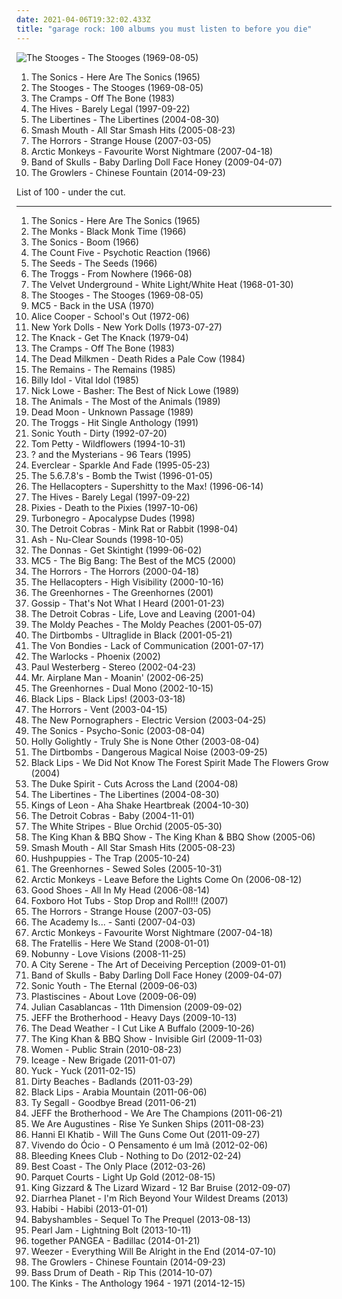 ```yaml
---
date: 2021-04-06T19:32:02.433Z
title: "garage rock: 100 albums you must listen to before you die"
---
```

![The Stooges - The Stooges (1969-08-05)](http://coverartarchive.org/release/9259cb58-e233-4162-acb1-e739ff102568/1487674182-500.jpg "The Stooges - The Stooges (1969-08-05)")
<ol class="albums">
<li data-cover="https://img.discogs.com/HLrxClv2IKZdaUuJsl2AMAqWWAY=/fit-in/589x600/filters:strip_icc():format(jpeg):mode_rgb():quality(90)/discogs-images/R-1044246-1306912408.jpeg.jpg" data-tags="garage rock, 60s" role="button">The Sonics - Here Are The Sonics (1965)</li>
<li data-cover="http://coverartarchive.org/release/9259cb58-e233-4162-acb1-e739ff102568/1487674182-500.jpg" data-tags="garage rock" role="button">The Stooges - The Stooges (1969-08-05)</li>
<li data-cover="http://coverartarchive.org/release/89117817-892c-40a0-9a7d-5bae5d70db4c/2907897798-500.jpg" data-tags="psychobilly, garage rock, punk" role="button">The Cramps - Off The Bone (1983)</li>
<li data-cover="http://coverartarchive.org/release/1644f5b6-e1e3-4555-8492-22a8c7091810/3778611419-500.jpg" data-tags="garage rock, garage punk" role="button">The Hives - Barely Legal (1997-09-22)</li>
<li data-cover="https://via.placeholder.com/450" data-tags="indie, rock" role="button">The Libertines - The Libertines (2004-08-30)</li>
<li data-cover="http://coverartarchive.org/release/90f2861a-56e3-4ea5-8c87-d67fdc9759dc/8307044367-500.jpg" data-tags="classic rock, garage rock" role="button">Smash Mouth - All Star Smash Hits (2005-08-23)</li>
<li data-cover="http://coverartarchive.org/release/dbe1dc97-6b49-4393-8898-dcce1bc654cc/16182961071-500.jpg" data-tags="garage rock, garage punk, post-punk" role="button">The Horrors - Strange House (2007-03-05)</li>
<li data-cover="http://coverartarchive.org/release/3c7c6c47-aba4-3d96-a5a3-1aa355aed522/7582830579-500.jpg" data-tags="indie rock" role="button">Arctic Monkeys - Favourite Worst Nightmare (2007-04-18)</li>
<li data-cover="https://img.discogs.com/QSdZcenKf5ZGnTWJfrOB8B0d27A=/fit-in/300x300/filters:strip_icc():format(jpeg):mode_rgb():quality(90)/discogs-images/R-2299291-1290887410.jpeg.jpg" data-tags="alternative, garage rock, indie, blues rock" role="button">Band of Skulls - Baby Darling Doll Face Honey (2009-04-07)</li>
<li data-cover="http://coverartarchive.org/release/45d4f4d5-817c-42ee-97eb-21ad938ec748/8892089640-500.jpg" data-tags="lo-fi, new wave, garage rock, psychedelic rock, trippy, surf rock, surf music, lo-fi rock, indie rick, beach goth" role="button">The Growlers - Chinese Fountain (2014-09-23)</li>
</ol>
List of 100 - under the cut.
<!-- more -->

_________________

<ol class="albums">
<li data-cover="https://img.discogs.com/HLrxClv2IKZdaUuJsl2AMAqWWAY=/fit-in/589x600/filters:strip_icc():format(jpeg):mode_rgb():quality(90)/discogs-images/R-1044246-1306912408.jpeg.jpg" data-tags="garage rock, 60s" role="button">
The Sonics - Here Are The Sonics (1965)
</li>
<li data-cover="http://coverartarchive.org/release/7663b84e-2337-4f60-9842-10f6a9daed5d/11261431522-500.jpg" data-tags="garage rock, proto-punk, 60s" role="button">
The Monks - Black Monk Time (1966)
</li>
<li data-cover="http://coverartarchive.org/release/a6e36357-8bdc-4082-a39b-7221cf3d81c7/3370069882-500.jpg" data-tags="garage rock" role="button">
The Sonics - Boom (1966)
</li>
<li data-cover="http://coverartarchive.org/release/5f8a5993-3900-49a1-8028-37a7bd0f17dd/9538016214-500.jpg" data-tags="60s, garage rock, psychedelic, psychedelic rock" role="button">
The Count Five - Psychotic Reaction (1966)
</li>
<li data-cover="http://coverartarchive.org/release/22862a47-2b63-4364-a00d-d38aa7cef4cd/4087870823-500.jpg" data-tags="garage rock, psychedelic" role="button">
The Seeds - The Seeds (1966)
</li>
<li data-cover="http://coverartarchive.org/release/77d823af-26ed-4ee3-9d29-728a221f534a/1978536803-500.jpg" data-tags="classic rock, pop, 60s, 70s, 80s, pop rock, garage rock, tremolo radio" role="button">
The Troggs - From Nowhere (1966-08)
</li>
<li data-cover="http://coverartarchive.org/release/cad3294a-3ea9-3e0e-a426-fe9862571e34/15465460977-500.jpg" data-tags="proto-punk, 60s, rock, noise rock" role="button">
The Velvet Underground - White Light/White Heat (1968-01-30)
</li>
<li data-cover="http://coverartarchive.org/release/9259cb58-e233-4162-acb1-e739ff102568/1487674182-500.jpg" data-tags="garage rock" role="button">
The Stooges - The Stooges (1969-08-05)
</li>
<li data-cover="http://coverartarchive.org/release/1cb803b5-a446-48c5-a2d3-bd76be8820df/25111616371-500.jpg" data-tags="garage rock" role="button">
MC5 - Back in the USA (1970)
</li>
<li data-cover="http://coverartarchive.org/release/e28b9cba-289e-47a8-a8c0-8bf5c0c93f19/3987340872-500.jpg" data-tags="hard rock, classic rock" role="button">
Alice Cooper - School's Out (1972-06)
</li>
<li data-cover="http://coverartarchive.org/release/1f6cc992-e572-4f3c-b62a-cb6111383e67/11570630075-500.jpg" data-tags="glam rock, proto-punk" role="button">
New York Dolls - New York Dolls (1973-07-27)
</li>
<li data-cover="http://coverartarchive.org/release/489e7f56-d73e-3772-9229-c45375da5e5b/7506671171-500.jpg" data-tags="classic rock" role="button">
The Knack - Get The Knack (1979-04)
</li>
<li data-cover="http://coverartarchive.org/release/89117817-892c-40a0-9a7d-5bae5d70db4c/2907897798-500.jpg" data-tags="psychobilly, garage rock, punk" role="button">
The Cramps - Off The Bone (1983)
</li>
<li data-cover="https://img.discogs.com/45Ia8qZjawcm_1mgFakqn7N1kxY=/fit-in/600x602/filters:strip_icc():format(jpeg):mode_rgb():quality(90)/discogs-images/R-417039-1437479759-2873.jpeg.jpg" data-tags="classic rock, metal, rock, punk, psychedelic, garage rock, glam rock, powerpop, surf rock, chameleon, proto punk, rock-protopunk, cowcore" role="button">
The Dead Milkmen - Death Rides a Pale Cow (1984)
</li>
<li data-cover="http://coverartarchive.org/release/570473fd-bf88-4237-8bbb-38c17e046c46/28758486936-500.jpg" data-tags="garage rock" role="button">
The Remains - The Remains (1985)
</li>
<li data-cover="http://coverartarchive.org/release/08c1b5dc-8b44-4039-b86f-c0dc4975cc27/9230305954-500.jpg" data-tags="80s, rock, new wave" role="button">
Billy Idol - Vital Idol (1985)
</li>
<li data-cover="https://img.discogs.com/C2cd7Hm-5QnTnoo12qw7YjMwD5w=/fit-in/600x593/filters:strip_icc():format(jpeg):mode_rgb():quality(90)/discogs-images/R-4172671-1409236226-1566.jpeg.jpg" data-tags="classic rock, rock, pop rock, psychedelic, garage rock, glam rock, powerpop, country rock, surf rock, chameleon, proto punk, rock-protopunk, flashback alternatives" role="button">
Nick Lowe - Basher: The Best of Nick Lowe (1989)
</li>
<li data-cover="http://coverartarchive.org/release/06a90d76-e4ff-4660-b8d5-b661ca86fa0e/15520107827-500.jpg" data-tags="classic rock, metal, rock, punk, psychedelic, garage rock, glam rock, blues rock, powerpop, surf rock, greatest hits, chameleon, proto punk, rock-protopunk, bands beginning with the" role="button">
The Animals - The Most of the Animals (1989)
</li>
<li data-cover="https://img.discogs.com/HmDqWA0P6JMx7FIPMz6VB2tyg6M=/fit-in/600x570/filters:strip_icc():format(jpeg):mode_rgb():quality(90)/discogs-images/R-3009716-1446227966-6142.jpeg.jpg" data-tags="garage rock, garage, pogge" role="button">
Dead Moon - Unknown Passage (1989)
</li>
<li data-cover="http://coverartarchive.org/release/439c140c-bbc8-435f-a892-8f15f11df40f/24658095019-500.jpg" data-tags="classic rock, pop, 70s, garage rock, garage peppermint" role="button">
The Troggs - Hit Single Anthology (1991)
</li>
<li data-cover="http://coverartarchive.org/release/c8c59a0a-5464-4eac-8251-5cfa102de5ac/15872226838-500.jpg" data-tags="alternative, 90s, alternative rock" role="button">
Sonic Youth - Dirty (1992-07-20)
</li>
<li data-cover="http://coverartarchive.org/release/8126990b-62c2-459f-8319-ec5cab3524a6/8157450797-500.jpg" data-tags="rock, 90s" role="button">
Tom Petty - Wildflowers (1994-10-31)
</li>
<li data-cover="http://coverartarchive.org/release/a8fff4a7-3f3c-4027-b13a-b0f51b40af24/22145029461-500.jpg" data-tags="garage rock" role="button">
? and the Mysterians - 96 Tears (1995)
</li>
<li data-cover="https://img.discogs.com/ET7Yy8_knfXR_aToSfd-_4mULc8=/fit-in/600x600/filters:strip_icc():format(jpeg):mode_rgb():quality(90)/discogs-images/R-1750670-1333630000.jpeg.jpg" data-tags="alternative rock, 90s, rock" role="button">
Everclear - Sparkle And Fade (1995-05-23)
</li>
<li data-cover="https://via.placeholder.com/450" data-tags="indie, japanese, surf, garage rock, female vocalist, rock'n roll, resistance is futile, and i hate that my feet are dancing so much, tdhassociation" role="button">
The 5.6.7.8's - Bomb the Twist (1996-01-05)
</li>
<li data-cover="http://coverartarchive.org/release/a8863682-39b3-4841-baa9-8035935772f7/3374143266-500.jpg" data-tags="garage rock" role="button">
The Hellacopters - Supershitty to the Max! (1996-06-14)
</li>
<li data-cover="http://coverartarchive.org/release/1644f5b6-e1e3-4555-8492-22a8c7091810/3778611419-500.jpg" data-tags="garage rock, garage punk" role="button">
The Hives - Barely Legal (1997-09-22)
</li>
<li data-cover="http://coverartarchive.org/release/51413ed2-fae9-47f2-9759-b0b98434836c/1156807663-500.jpg" data-tags="alternative rock" role="button">
Pixies - Death to the Pixies (1997-10-06)
</li>
<li data-cover="http://coverartarchive.org/release/aec74961-47b2-408d-a53d-10a26f677f25/14338686353-500.jpg" data-tags="punk rock, glam punk, death punk" role="button">
Turbonegro - Apocalypse Dudes (1998)
</li>
<li data-cover="http://coverartarchive.org/release/83bba77b-b6bd-4ec5-8949-37af79c351f8/16599120169-500.jpg" data-tags="garage rock, rock" role="button">
The Detroit Cobras - Mink Rat or Rabbit (1998-04)
</li>
<li data-cover="http://coverartarchive.org/release/db5c7325-ee49-45e1-bca1-f33948b7cce8/5156072782-500.jpg" data-tags="alternative rock, britpop, garage rock" role="button">
Ash - Nu-Clear Sounds (1998-10-05)
</li>
<li data-cover="http://coverartarchive.org/release/5bc26773-b6f3-366f-a239-0a93d6cd0a22/19962883559-500.jpg" data-tags="garage rock, punk, punk rock" role="button">
The Donnas - Get Skintight (1999-06-02)
</li>
<li data-cover="http://coverartarchive.org/release/509bd8b1-d20b-4872-ac55-475298129cee/17001003260-500.jpg" data-tags="garage rock, punk rock" role="button">
MC5 - The Big Bang: The Best of the MC5 (2000)
</li>
<li data-cover="https://img.discogs.com/kc5uxf_CB8ilmuAYeQ0OwJFLcDA=/fit-in/549x495/filters:strip_icc():format(jpeg):mode_rgb():quality(90)/discogs-images/R-1385884-1215146933.jpeg.jpg" data-tags="garage rock" role="button">
The Horrors - The Horrors (2000-04-18)
</li>
<li data-cover="https://img.discogs.com/I-WkdQhrdDjn9-BYnI4DRAdikb4=/fit-in/600x590/filters:strip_icc():format(jpeg):mode_rgb():quality(90)/discogs-images/R-7259702-1437399236-9651.jpeg.jpg" data-tags="garage rock, rock" role="button">
The Hellacopters - High Visibility (2000-10-16)
</li>
<li data-cover="https://img.discogs.com/GNgMr2uHMxTDQux5Re9_Pb-Ondg=/fit-in/600x583/filters:strip_icc():format(jpeg):mode_rgb():quality(90)/discogs-images/R-1726425-1585268077-6312.jpeg.jpg" data-tags="garage rock" role="button">
The Greenhornes - The Greenhornes (2001)
</li>
<li data-cover="http://coverartarchive.org/release/6bf1663e-609b-4070-9d94-2fb2887ef055/14242863580-500.jpg" data-tags="rock, alternative, alternative rock, punk rock, garage rock, blues rock, punk blues, riot grrrl" role="button">
Gossip - That's Not What I Heard (2001-01-23)
</li>
<li data-cover="https://img.discogs.com/8txFNGn_IRK5Y-Lfe6ABq9NvpR0=/fit-in/600x597/filters:strip_icc():format(jpeg):mode_rgb():quality(90)/discogs-images/R-392003-1236722593.jpeg.jpg" data-tags="garage rock" role="button">
The Detroit Cobras - Life, Love and Leaving (2001-04)
</li>
<li data-cover="http://coverartarchive.org/release/0761fabf-f7b8-4539-839e-b359bdaca08b/21338439786-500.jpg" data-tags="indie, anti-folk" role="button">
The Moldy Peaches - The Moldy Peaches (2001-05-07)
</li>
<li data-cover="http://coverartarchive.org/release/d7c3a371-bdeb-4e31-85e8-acf3ce0ccfae/15859167577-500.jpg" data-tags="garage rock" role="button">
The Dirtbombs - Ultraglide in Black (2001-05-21)
</li>
<li data-cover="http://coverartarchive.org/release/f0150fd3-2401-4679-9263-d327895e835a/14676438165-500.jpg" data-tags="garage rock" role="button">
The Von Bondies - Lack of Communication (2001-07-17)
</li>
<li data-cover="https://img.discogs.com/QrJVvwfWLdIT-KJzlwKCrX9OwkE=/fit-in/300x300/filters:strip_icc():format(jpeg):mode_rgb():quality(90)/discogs-images/R-1914732-1252158234.jpeg.jpg" data-tags="indie, indie rock, shoegaze, psychedelic, garage rock, psychedelic rock, neo-psychedelia, psychotaze, q4 albums" role="button">
The Warlocks - Phoenix (2002)
</li>
<li data-cover="https://img.discogs.com/GJ5C8WtaDzZY6SxJ-lv9D13brrE=/fit-in/270x270/filters:strip_icc():format(jpeg):mode_rgb():quality(90)/discogs-images/R-1879986-1249738943.jpeg.jpg" data-tags="singer-songwriter, garage rock" role="button">
Paul Westerberg - Stereo (2002-04-23)
</li>
<li data-cover="https://via.placeholder.com/450" data-tags="female vocalists, garage rock revival, garage rock, blues rock, modern electric blues, alt blues, garage blues, schubidu garage, alternative roots" role="button">
Mr. Airplane Man - Moanin' (2002-06-25)
</li>
<li data-cover="https://img.discogs.com/0oz0hjq6Q-47wkzx1-f65kOs6f0=/fit-in/600x597/filters:strip_icc():format(jpeg):mode_rgb():quality(90)/discogs-images/R-1103346-1495552406-6044.jpeg.jpg" data-tags="garage rock" role="button">
The Greenhornes - Dual Mono (2002-10-15)
</li>
<li data-cover="http://coverartarchive.org/release/e5994458-ace2-4f67-9731-6dd0e2b8cd24/4525790471-500.jpg" data-tags="indie rock, garage rock, garage punk, garage  rock, cds i should buy" role="button">
Black Lips - Black Lips! (2003-03-18)
</li>
<li data-cover="https://img.discogs.com/GIm-MozcPjERladjdG8zR5WR87c=/fit-in/408x408/filters:strip_icc():format(jpeg):mode_rgb():quality(90)/discogs-images/R-2727267-1372961036-7656.jpeg.jpg" data-tags="garage rock, blues rock" role="button">
The Horrors - Vent (2003-04-15)
</li>
<li data-cover="http://coverartarchive.org/release/8a269305-3699-4bfb-8889-1482b99b9d50/10665995130-500.jpg" data-tags="indie rock, indie, indie pop, canadian, 00s" role="button">
The New Pornographers - Electric Version (2003-04-25)
</li>
<li data-cover="http://coverartarchive.org/release/dfe679d2-f250-420c-b04d-138f72ab60e1/11013234877-500.jpg" data-tags="garage rock" role="button">
The Sonics - Psycho-Sonic (2003-08-04)
</li>
<li data-cover="http://coverartarchive.org/release/30628b23-4f1b-430e-8fbb-9ae7ca378975/10566206787-500.jpg" data-tags="garage rock, female vocalists, alternative" role="button">
Holly Golightly - Truly She is None Other (2003-08-04)
</li>
<li data-cover="http://coverartarchive.org/release/874a784d-cd7e-44fa-8ba1-88eae49787c5/19916400661-500.jpg" data-tags="garage rock" role="button">
The Dirtbombs - Dangerous Magical Noise (2003-09-25)
</li>
<li data-cover="https://img.discogs.com/cm8PDa8q9aWiCFc2EGXL7PNdPgs=/fit-in/600x600/filters:strip_icc():format(jpeg):mode_rgb():quality(90)/discogs-images/R-2108425-1264454888.jpeg.jpg" data-tags="indie rock, psychedelic, garage rock, psychedelic rock, garage, garage punk, the magnetic fields, flawless, garage  rock, retro county fair minstrel shit" role="button">
Black Lips - We Did Not Know The Forest Spirit Made The Flowers Grow (2004)
</li>
<li data-cover="https://img.discogs.com/R1D4tUS09o9lOBFpzWnq0Tb1_bw=/fit-in/600x600/filters:strip_icc():format(jpeg):mode_rgb():quality(90)/discogs-images/R-401444-1295463795.jpeg.jpg" data-tags="garage rock, indie rock" role="button">
The Duke Spirit - Cuts Across the Land (2004-08)
</li>
<li data-cover="https://via.placeholder.com/450" data-tags="indie, rock" role="button">
The Libertines - The Libertines (2004-08-30)
</li>
<li data-cover="http://coverartarchive.org/release/d7f77520-2ae8-3ca6-98ac-e11444682b66/8044485998-500.jpg" data-tags="rock, indie rock" role="button">
Kings of Leon - Aha Shake Heartbreak (2004-10-30)
</li>
<li data-cover="http://coverartarchive.org/release/6729f897-ae1d-4b3e-b996-7af553432862/16600455396-500.jpg" data-tags="garage rock" role="button">
The Detroit Cobras - Baby (2004-11-01)
</li>
<li data-cover="https://via.placeholder.com/450" data-tags="alternative rock, garage rock" role="button">
The White Stripes - Blue Orchid (2005-05-30)
</li>
<li data-cover="https://img.discogs.com/jm5eoM05ZKLDNHjB_Qmqk6ArrGk=/fit-in/600x639/filters:strip_icc():format(jpeg):mode_rgb():quality(90)/discogs-images/R-1228186-1487765008-3250.jpeg.jpg" data-tags="garage rock, flawless" role="button">
The King Khan & BBQ Show - The King Khan & BBQ Show (2005-06)
</li>
<li data-cover="http://coverartarchive.org/release/90f2861a-56e3-4ea5-8c87-d67fdc9759dc/8307044367-500.jpg" data-tags="classic rock, garage rock" role="button">
Smash Mouth - All Star Smash Hits (2005-08-23)
</li>
<li data-cover="http://coverartarchive.org/release/67d63e09-684f-40d2-a721-9b05fd1390c8/2335782106-500.jpg" data-tags="indie, indie rock, garage rock" role="button">
Hushpuppies - The Trap (2005-10-24)
</li>
<li data-cover="https://img.discogs.com/7ZqFrSl7QC4FQXlJ-1qj6jYLm10=/fit-in/500x500/filters:strip_icc():format(jpeg):mode_rgb():quality(90)/discogs-images/R-1589412-1249399124.jpeg.jpg" data-tags="garage rock" role="button">
The Greenhornes - Sewed Soles (2005-10-31)
</li>
<li data-cover="http://coverartarchive.org/release/7c7e56a7-37e8-361e-b1e0-676af3fd677f/1923976768-500.jpg" data-tags="british, alternative" role="button">
Arctic Monkeys - Leave Before the Lights Come On (2006-08-12)
</li>
<li data-cover="https://img.discogs.com/8d8f8f69c0b35de09d8b8b063a3d2cd54dd9e234/images/spacer.gif" data-tags="indie, rock, british, alternative, folk, indie rock, garage rock" role="button">
Good Shoes - All In My Head (2006-08-14)
</li>
<li data-cover="http://coverartarchive.org/release/c9cc554a-83e2-41d0-a3a6-134797ed36db/26394275573-500.jpg" data-tags="rock, garage rock, punk pop" role="button">
Foxboro Hot Tubs - Stop Drop and Roll!!! (2007)
</li>
<li data-cover="http://coverartarchive.org/release/dbe1dc97-6b49-4393-8898-dcce1bc654cc/16182961071-500.jpg" data-tags="garage rock, garage punk, post-punk" role="button">
The Horrors - Strange House (2007-03-05)
</li>
<li data-cover="https://img.discogs.com/m5jmkIZjnXJT3UiUlppFR-MLl1w=/fit-in/240x240/filters:strip_icc():format(jpeg):mode_rgb():quality(90)/discogs-images/R-1507483-1224860210.jpeg.jpg" data-tags="pop punk, alternative rock, emo" role="button">
The Academy Is... - Santi (2007-04-03)
</li>
<li data-cover="http://coverartarchive.org/release/3c7c6c47-aba4-3d96-a5a3-1aa355aed522/7582830579-500.jpg" data-tags="indie rock" role="button">
Arctic Monkeys - Favourite Worst Nightmare (2007-04-18)
</li>
<li data-cover="http://coverartarchive.org/release/a7cc45cd-0290-4178-8123-817ed02baca8/3470357156-500.jpg" data-tags="indie rock, rock, indie" role="button">
The Fratellis - Here We Stand (2008-01-01)
</li>
<li data-cover="https://img.discogs.com/xPz6KQk6ripMjIq4En2BjG6hYDU=/fit-in/479x480/filters:strip_icc():format(jpeg):mode_rgb():quality(90)/discogs-images/R-1806114-1244517800.jpeg.jpg" data-tags="garage rock, garage punk, my punk rock vinyl collection" role="button">
Nobunny - Love Visions (2008-11-25)
</li>
<li data-cover="http://coverartarchive.org/release/c4c17ac8-af16-4f05-956c-48e4a2bf1e3f/28507541876-500.jpg" data-tags="female vocalists, screamo, garage rock, russian roulette, no cure1, red city pt2, from dreams to life, no cure, definition of fantabulous, you cant illustrate while you suffocate, for everything youve done, enjoy your stay isaac, no cure band" role="button">
A City Serene - The Art of Deceiving Perception (2009-01-01)
</li>
<li data-cover="https://img.discogs.com/QSdZcenKf5ZGnTWJfrOB8B0d27A=/fit-in/300x300/filters:strip_icc():format(jpeg):mode_rgb():quality(90)/discogs-images/R-2299291-1290887410.jpeg.jpg" data-tags="alternative, garage rock, indie, blues rock" role="button">
Band of Skulls - Baby Darling Doll Face Honey (2009-04-07)
</li>
<li data-cover="https://img.discogs.com/Qs-XsCyFcAq1-r3ykSEGmihWB3k=/fit-in/400x403/filters:strip_icc():format(jpeg):mode_rgb():quality(90)/discogs-images/R-2586371-1291821882.jpeg.jpg" data-tags="alternative rock, noise rock, post-punk" role="button">
Sonic Youth - The Eternal (2009-06-03)
</li>
<li data-cover="http://coverartarchive.org/release/e7327a5f-dd47-4dc3-a1b0-027583041af3/6073732151-500.jpg" data-tags="rock, indie rock, garage rock, on the road" role="button">
Plastiscines - About Love (2009-06-09)
</li>
<li data-cover="https://img.discogs.com/bKDWIJztrUnBLFLgpjg0ktbLK3w=/fit-in/300x300/filters:strip_icc():format(jpeg):mode_rgb():quality(90)/discogs-images/R-2043039-1260442714.jpeg.jpg" data-tags="electronic, progressive rock, synthpop, garage rock, gorgeous, 11th, the devil and the deep blue sea, the merch grrls, teh typos" role="button">
Julian Casablancas - 11th Dimension (2009-09-02)
</li>
<li data-cover="https://img.discogs.com/TT1VTN9PLHxSK_-zX5KnVUTE1Jg=/fit-in/600x600/filters:strip_icc():format(jpeg):mode_rgb():quality(90)/discogs-images/R-1973318-1269895260.jpeg.jpg" data-tags="indie, rock, punk, grunge, alternative, experimental, psychedelic, american, garage rock, infinity cat records" role="button">
JEFF the Brotherhood - Heavy Days (2009-10-13)
</li>
<li data-cover="https://img.discogs.com/GbZVMD9ImiSjRV0xHwXjl3mtlnc=/fit-in/306x319/filters:strip_icc():format(jpeg):mode_rgb():quality(90)/discogs-images/R-1875194-1298062869.png.jpg" data-tags="garage rock, d weather" role="button">
The Dead Weather - I Cut Like A Buffalo (2009-10-26)
</li>
<li data-cover="http://coverartarchive.org/release/654ce88a-d446-49e4-9717-4bf756dfa018/7781130461-500.jpg" data-tags="lo-fi, garage rock, flawless" role="button">
The King Khan & BBQ Show - Invisible Girl (2009-11-03)
</li>
<li data-cover="https://img.discogs.com/O34LJMVekZydSJb7azCZDXQaOsE=/fit-in/480x480/filters:strip_icc():format(jpeg):mode_rgb():quality(90)/discogs-images/R-2438121-1285369163.jpeg.jpg" data-tags="indie rock, post-punk, shoegaze, jagjaguwar" role="button">
Women - Public Strain (2010-08-23)
</li>
<li data-cover="http://coverartarchive.org/release/03a05ce9-6a91-4126-bad3-d53d1807c69a/9563885219-500.jpg" data-tags="noise rock" role="button">
Iceage - New Brigade (2011-01-07)
</li>
<li data-cover="https://img.discogs.com/_pX56AIo9tfD9m8aM3BbTF3Ywf0=/fit-in/600x600/filters:strip_icc():format(jpeg):mode_rgb():quality(90)/discogs-images/R-2724134-1298166628.jpeg.jpg" data-tags="indie rock, indie" role="button">
Yuck - Yuck (2011-02-15)
</li>
<li data-cover="http://coverartarchive.org/release/24c7ed54-6941-441d-aaa4-d06e51fc07e2/3936294274-500.jpg" data-tags="lo-fi" role="button">
Dirty Beaches - Badlands (2011-03-29)
</li>
<li data-cover="http://coverartarchive.org/release/7c575baf-f8dc-4914-8862-00bee1d9b69a/4525848346-500.jpg" data-tags="garage rock" role="button">
Black Lips - Arabia Mountain (2011-06-06)
</li>
<li data-cover="http://coverartarchive.org/release/dc32e7b2-a1d6-4486-994c-90dee42229b7/2923855679-500.jpg" data-tags="garage rock, drag city, love the cd cover, pitchfork top 50 albums of 2011" role="button">
Ty Segall - Goodbye Bread (2011-06-21)
</li>
<li data-cover="https://img.discogs.com/9hkJ8JgTm-pYJjQiQI7QxL_Ee7I=/fit-in/480x480/filters:strip_icc():format(jpeg):mode_rgb():quality(90)/discogs-images/R-2951130-1308852932.jpeg.jpg" data-tags="rock, american, garage rock" role="button">
JEFF the Brotherhood - We Are The Champions (2011-06-21)
</li>
<li data-cover="https://img.discogs.com/hxifDw2Ax_1r2UZRnikZj514wh0=/fit-in/600x600/filters:strip_icc():format(jpeg):mode_rgb():quality(90)/discogs-images/R-3505138-1333096610.jpeg.jpg" data-tags="rock" role="button">
We Are Augustines - Rise Ye Sunken Ships (2011-08-23)
</li>
<li data-cover="http://coverartarchive.org/release/5aa8a9ec-ae7e-4371-886e-e8136e0037f9/5002964818-500.jpg" data-tags="garage rock" role="button">
Hanni El Khatib - Will The Guns Come Out (2011-09-27)
</li>
<li data-cover="http://coverartarchive.org/release/494b139c-ec79-4ee9-b545-a3d5c25ea7d6/4690541481-500.jpg" data-tags="rock, brasil, garage rock, brazilian, rock brasileiro, bahia, vivendo do ocio, jaja cardoso, luca bori, o pensamento e um ima" role="button">
Vivendo do Ócio - O Pensamento é um Imã (2012-02-06)
</li>
<li data-cover="https://img.discogs.com/JpNLBawE8S4L7llpj28ipDzRVzc=/fit-in/553x484/filters:strip_icc():format(jpeg):mode_rgb():quality(90)/discogs-images/R-4230300-1359187514-5748.jpeg.jpg" data-tags="rock, alternative, garage rock" role="button">
Bleeding Knees Club - Nothing to Do (2012-02-24)
</li>
<li data-cover="http://coverartarchive.org/release/6de48734-e3b2-451f-8be1-2f65616b1e37/946776332-500.jpg" data-tags="indie, indie rock, lo-fi" role="button">
Best Coast - The Only Place (2012-03-26)
</li>
<li data-cover="http://coverartarchive.org/release/594642e7-8f6d-4780-8f04-aa489607318a/6202190745-500.jpg" data-tags="indie rock, garage rock, post-punk" role="button">
Parquet Courts - Light Up Gold (2012-08-15)
</li>
<li data-cover="http://coverartarchive.org/release/54896f2d-38f2-4f19-b6e1-3f9982918ad5/6705445665-500.jpg" data-tags="garage rock" role="button">
King Gizzard & The Lizard Wizard - 12 Bar Bruise (2012-09-07)
</li>
<li data-cover="http://coverartarchive.org/release/2f72a8a5-1f77-4d8e-86bf-487f14774dd7/5091654149-500.jpg" data-tags="rock, punk, alternative, noise rock, garage rock, garage" role="button">
Diarrhea Planet - I'm Rich Beyond Your Wildest Dreams (2013)
</li>
<li data-cover="https://img.discogs.com/hSBF0actuhHTHoMu7qXXZG2m58g=/fit-in/600x600/filters:strip_icc():format(jpeg):mode_rgb():quality(90)/discogs-images/R-3656052-1482527361-6256.jpeg.jpg" data-tags="indie, rock, indie rock, brooklyn, garage rock, surf rock, new york city, 10s, born bad" role="button">
Habibi - Habibi (2013-01-01)
</li>
<li data-cover="http://coverartarchive.org/release/78f50758-5a1c-4f62-a046-14888d35e6e1/12319324097-500.jpg" data-tags="indie rock" role="button">
Babyshambles - Sequel To The Prequel (2013-08-13)
</li>
<li data-cover="http://coverartarchive.org/release/1c2d3f14-262e-4781-a484-d80ee82ef7a9/9363103757-500.jpg" data-tags="alternative rock, grunge" role="button">
Pearl Jam - Lightning Bolt (2013-10-11)
</li>
<li data-cover="http://coverartarchive.org/release/f7d405e0-9fb9-4fd4-85f8-f5259ccc37df/8102247250-500.jpg" data-tags="garage rock, garage punk" role="button">
together PANGEA - Badillac (2014-01-21)
</li>
<li data-cover="http://coverartarchive.org/release/9fff52f3-67b8-46bf-93a6-ad43e285601d/8368597159-500.jpg" data-tags="rock, power pop" role="button">
Weezer - Everything Will Be Alright in the End (2014-07-10)
</li>
<li data-cover="http://coverartarchive.org/release/45d4f4d5-817c-42ee-97eb-21ad938ec748/8892089640-500.jpg" data-tags="lo-fi, new wave, garage rock, psychedelic rock, trippy, surf rock, surf music, lo-fi rock, indie rick, beach goth" role="button">
The Growlers - Chinese Fountain (2014-09-23)
</li>
<li data-cover="https://img.discogs.com/u4DTOlxp9eRg2onhwu-Rx0NqeTU=/fit-in/460x459/filters:strip_icc():format(jpeg):mode_rgb():quality(90)/discogs-images/R-6121530-1411587015-7154.jpeg.jpg" data-tags="rock, alternative, garage rock" role="button">
Bass Drum of Death - Rip This (2014-10-07)
</li>
<li data-cover="https://img.discogs.com/GwDM40pKnJv3DtGHX81-A867nhk=/fit-in/600x594/filters:strip_icc():format(jpeg):mode_rgb():quality(90)/discogs-images/R-5590525-1397409758-2615.jpeg.jpg" data-tags="british, garage rock, rock and roll, rhythm and blues, british invasion, proto-punk, mod, garage peppermint, rock peppermint, folk-rock peppermint" role="button">
The Kinks - The Anthology 1964 - 1971 (2014-12-15)
</li>
</ol>
